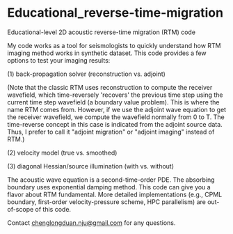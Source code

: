 # Educational_reverse-time-migration
Educational-level 2D acoustic reverse-time migration (RTM) code

My code works as a tool for seismologists to quickly understand how RTM imaging method works in synthetic dataset. This code provides a few options to test your imaging results:

(1) back-propagation solver (reconstruction vs. adjoint)

(Note that the classic RTM uses reconstruction to compute the receiver wavefield, which time-reversely 'recovers' the previous time step using the current time step wavefield (a boundary value problem). This is where the name RTM comes from.
However, if we use the adjoint wave equation to get the receiver wavefield, we compute the wavefield normally from 0 to T. The time-reverse concept in this case is indicated from the adjoint source data. Thus, I prefer to call it "adjoint migration" or "adjoint imaging" instead of RTM.)

(2) velocity model (true vs. smoothed)

(3) diagonal Hessian/source illumination (with vs. without)

The acoustic wave equation is a second-time-order PDE. The absorbing boundary uses exponential damping method. This code can give you a flavor about RTM fundamental. More detailed implementations (e.g., CPML boundary, first-order velocity-pressure scheme, HPC parallelism) are out-of-scope of this code.

Contact chenglongduan.nju@gmail.com for any questions.
